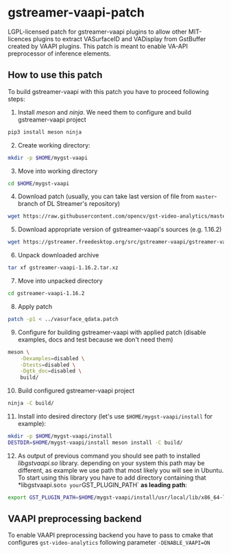 # gstreamer-vaapi-patch

LGPL-licensed patch for gstreamer-vaapi plugins to allow other MIT-licences plugins to extract VASurfaceID and VADisplay from GstBuffer created by VAAPI plugins. This patch is meant to enable VA-API preprocessor of inference elements.

## How to use this patch

To build gstreamer-vaapi with this patch you have to proceed following steps:

1. Install *meson* and *ninja*. We need them to configure and build gstreamer-vaapi project

```sh
pip3 install meson ninja
```

2. Create working directory:

```sh
mkdir -p $HOME/mygst-vaapi
```

3. Move into working directory

```sh
cd $HOME/mygst-vaapi
```

4. Download patch (usually, you can take last version of file from `master`-branch of DL Streamer's repository)

```sh
wget https://raw.githubusercontent.com/opencv/gst-video-analytics/master/patches/gstreamer-vaapi/vasurface_qdata.patch
```

5. Download appropriate version of gstreamer-vaapi's sources (e.g. 1.16.2)

```sh
wget https://gstreamer.freedesktop.org/src/gstreamer-vaapi/gstreamer-vaapi-1.16.2.tar.xz
```

6. Unpack downloaded archive

```sh
tar xf gstreamer-vaapi-1.16.2.tar.xz
```

7. Move into unpacked directory

```sh
cd gstreamer-vaapi-1.16.2
```

8. Apply patch

```sh
patch -p1 < ../vasurface_qdata.patch
```

9. Configure for building gstreamer-vaapi with applied patch (disable examples, docs and test because we don't need them)

```sh
meson \
    -Dexamples=disabled \
    -Dtests=disabled \
    -Dgtk_doc=disabled \
    build/
```

10. Build configured gstreamer-vaapi project

```sh
ninja -C build/
```

11. Install into desired directory (let's use `$HOME/mygst-vaapi/install` for example):

```sh
mkdir -p $HOME/mygst-vaapi/install
DESTDIR=$HOME/mygst-vaapi/install meson install -C build/
```

12. As output of previous command you should see path to installed *libgstvaapi.so* library. depending on your system this path may be different, as example we use path that most likely you will see in Ubuntu.
To start using this library you have to add directory containing that *libgstvaapi.so` to your `GST_PLUGIN_PATH` **as leading path**:

```sh
export GST_PLUGIN_PATH=$HOME/mygst-vaapi/install/usr/local/lib/x86_64-linux-gnu/gstreamer-1.0/:$GST_PLUGIN_PATH
```

## VAAPI preprocessing backend

To enable VAAPI preprocessing backend you have to pass to cmake that configures `gst-video-analytics` following parameter `-DENABLE_VAAPI=ON`
